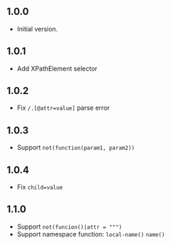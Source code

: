 ## 1.0.0

- Initial version.


## 1.0.1
- Add XPathElement selector

## 1.0.2
- Fix `/.[@attr=value]` parse error

## 1.0.3
- Support `not(function(param1, param2))`

## 1.0.4
- Fix `child=value`

## 1.1.0
- Support `not(funcion()|attr = """)`
- Support namespace function: `local-name()` `name()`